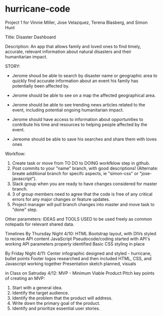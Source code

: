 # hurricane-code
Project 1 for Vinnie Miller, Jose Velazquez, Terena Blasberg, and Simon Hunt

Title: Disaster Dashboard

Description: An app that allows family and loved ones to find timely, accurate, relevant information about natural disasters and their humanitarian impact.

STORY: 
-	Jerome shoud be able to search by disaster name or geographic area to quickly find accurate information about an event his family has potentially been affected by.

-	Jerome should be able to see on a map the affected geographical area.  

-	Jerome should be able to see trending news articles related to the event, including potential ongoing humanitarian impact. 

-	Jerome should have access to information about opportunities to contribute his time and resources to helping people affected by the event. 

- Jereome should be able to save his searches and share them with loves ones

<!-- -	Jerome should be able to comment, upload photos, and view other comments and photos about past disasters he may have been involved with as he tells his story and related to others. -->

Workflow:
1. Create task or move from TO DO to DOING workfklow step in github.
2. Post commits to your "name" branch, with good descriptions!  (Alternate: breate additional branch for specifc aspects, ie "simon-css" or "jose-javascript").
3. Slack group when you are ready to have changes considered for master branch.
4. 3 of group members need to agree that the code is free of any critical errors for any major changes or feature updates.
5. Project manager will pull branch changes into master and move task to "done" step.

Other parameters: IDEAS and TOOLS USED to be used freely as common notepads for relevant shared data.


Timelines
By Thursday Night 4/10:
HTML Bootstrap layout, with DIVs styled to recieve API content
JavaScript Pseudocode/coding started with API's working
API parameters properly identified
Basic CSS styling in place

By Friday Night 4/11:
Center infographic designed and styled - hurricane, bullet points
Footer logos researched and then included
HTML, CSS, and Javascript working together
Presentation sketch planned, visuals

in Class on Satruday 4/12:
MVP - Minimum Viable Product Pitch
key points of creating an MVP:
1. Start with a general idea.
2. Identify the target audience.
3. Identify the problem that the product will address.
4. Write down the primary goal of the product.
5. Identify and prioritize essential user stories.